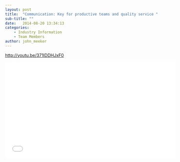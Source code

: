 ```yaml
---
layout: post
title:  "Communication: Key for productive teams and quality service "
sub-title: ""
date:   2014-08-20 13:34:13
categories: 
    - Industry Information
    - Team Members
author: john_meeker
---
```


http://youtu.be/371IDDHJxF0

<div class="videoWrapper">
<iframe width="560" height="315" src="//www.youtube.com/embed/371IDDHJxF0" frameborder="0" allowfullscreen></iframe>
</div>
